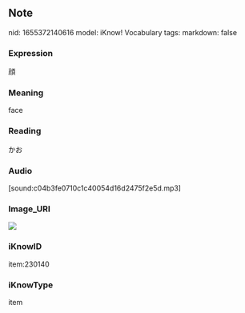 ## Note
nid: 1655372140616
model: iKnow! Vocabulary
tags: 
markdown: false

### Expression
顔

### Meaning
face

### Reading
かお

### Audio
[sound:c04b3fe0710c1c40054d16d2475f2e5d.mp3]

### Image_URI
<img src="d5d01e1c67d013627e783ca0d871a326.jpg">

### iKnowID
item:230140

### iKnowType
item
